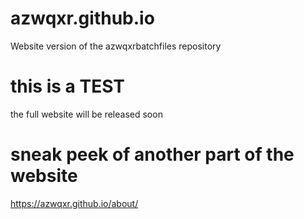 # azwqxr.github.io
Website version of the azwqxrbatchfiles repository
# this is a TEST
the full website will be released soon
# sneak peek of another part of the website
  https://azwqxr.github.io/about/

